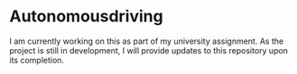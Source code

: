 # Autonomousdriving
I am currently working on this as part of my university assignment. 
As the project is still in development, I will provide updates to this repository upon its completion.
